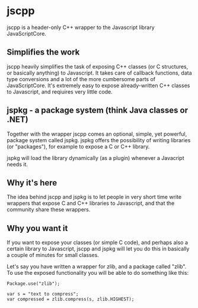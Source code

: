 # jscpp #

jscpp is a header-only C++ wrapper to the Javascript library JavaScriptCore.

## Simplifies the work ##

jscpp heavily simplifies the task of exposing C++ classes (or C structures, or basically anything) to Javascript. It takes care of callback functions, data type conversions and a lot of the more cumbersome parts of JavaScriptCore. It's extremely easy to expose already-written C++ classes to Javascript, and reqiuires very little code.

## jspkg - a package system (think Java classes or .NET) ##

Together with the wrapper jscpp comes an optional, simple, yet powerful, package system called jspkg. jspkg offers the possibility of writing libraries (or "packages"), for example to expose a C or C++ library.

jspkg will load the library dynamically (as a plugin) whenever a Javacript needs it.

## Why it's here ##

The idea behind jscpp and jspkg is to let people in very short time write wrappers that expose C and C++ libraries to Javascript, and that the community share these wrappers.

## Why you want it ##

If you want to expose your classes (or simple C code), and perhaps also a certain library to Javascript, jscpp and jspkg will let you do this in basically a couple of minutes for small classes.

Let's say you have written a wrapper for zlib, and a package called "zlib". To use the exposed functionality you will be able to do something like this:
```
Package.use("zlib");

var s = "text to compress";
var compressed = zlib.compress(s, zlib.HIGHEST);
```